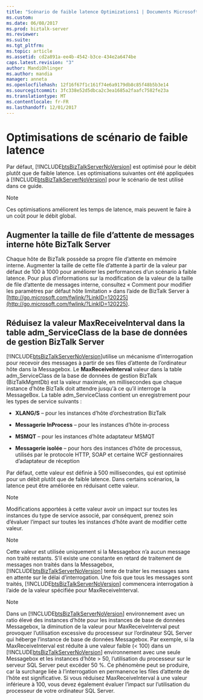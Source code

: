 ```yaml
---
title: "Scénario de faible latence Optimizations1 | Documents Microsoft"
ms.custom: 
ms.date: 06/08/2017
ms.prod: biztalk-server
ms.reviewer: 
ms.suite: 
ms.tgt_pltfrm: 
ms.topic: article
ms.assetid: cd2a891a-ee4b-4542-b3ce-434e2a6474be
caps.latest.revision: "3"
author: MandiOhlinger
ms.author: mandia
manager: anneta
ms.openlocfilehash: 12f16f67f1c161f74e6a9179db8c85f48b5b3e14
ms.sourcegitcommit: 3fc338e52d5dbca2c3ea1685a2faafc7582fe23a
ms.translationtype: MT
ms.contentlocale: fr-FR
ms.lasthandoff: 12/01/2017
---
```

# <a name="low-latency-scenario-optimizations"></a>Optimisations de scénario de faible latence
Par défaut, [!INCLUDE[btsBizTalkServerNoVersion](../includes/btsbiztalkservernoversion-md.md)] est optimisé pour le débit plutôt que de faible latence. Les optimisations suivantes ont été appliquées à [!INCLUDE[btsBizTalkServerNoVersion](../includes/btsbiztalkservernoversion-md.md)] pour le scénario de test utilisé dans ce guide.  
  
> [!NOTE]  
>  Ces optimisations améliorent les temps de latence, mais peuvent le faire à un coût pour le débit global.  
  
## <a name="increase-the-biztalk-server-host-internal-message-queue-size"></a>Augmenter la taille de file d’attente de messages interne hôte BizTalk Server  
 Chaque hôte de BizTalk possède sa propre file d’attente en mémoire interne. Augmenter la taille de cette file d’attente à partir de la valeur par défaut de 100 à 1000 pour améliorer les performances d’un scénario à faible latence. Pour plus d’informations sur la modification de la valeur de la taille de file d’attente de messages interne, consultez « Comment pour modifier les paramètres par défaut hôte limitation » dans l’aide de BizTalk Server à [http://go.microsoft.com/fwlink/?LinkID=120225](http://go.microsoft.com/fwlink/?LinkID=120225).  
  
## <a name="reduce-the-maxreceiveinterval-value-in-the-admserviceclass-table-of-the-biztalk-server-management-database"></a>Réduisez la valeur MaxReceiveInterval dans la table adm_ServiceClass de la base de données de gestion BizTalk Server  
 [!INCLUDE[btsBizTalkServerNoVersion](../includes/btsbiztalkservernoversion-md.md)]utilise un mécanisme d’interrogation pour recevoir des messages à partir de ses files d’attente de l’ordinateur hôte dans la Messagebox. Le **MaxReceiveInterval** valeur dans la table adm_ServiceClass de la base de données de gestion BizTalk (BizTalkMgmtDb) est la valeur maximale, en millisecondes que chaque instance d’hôte BizTalk doit attendre jusqu'à ce qu’il interroge la MessageBox. La table adm_ServiceClass contient un enregistrement pour les types de service suivants :  
  
-   **XLANG/S** – pour les instances d’hôte d’orchestration BizTalk  
  
-   **Messagerie InProcess** – pour les instances d’hôte in-process  
  
-   **MSMQT** – pour les instances d’hôte adaptateur MSMQT  
  
-   **Messagerie isolée** – pour hors des instances d’hôte de processus, utilisés par le protocole HTTP, SOAP et certaine WCF gestionnaires d’adaptateur de réception  
  
 Par défaut, cette valeur est définie à 500 millisecondes, qui est optimisé pour un débit plutôt que de faible latence. Dans certains scénarios, la latence peut être améliorée en réduisant cette valeur.  
  
> [!NOTE]  
>  Modifications apportées à cette valeur avoir un impact sur toutes les instances du type de service associé, par conséquent, prenez soin d’évaluer l’impact sur toutes les instances d’hôte avant de modifier cette valeur.  
  
> [!NOTE]  
>  Cette valeur est utilisée uniquement si la Messagebox n’a aucun message non traité restants. S’il existe une constante en retard de traitement de messages non traités dans la Messagebox, [!INCLUDE[btsBizTalkServerNoVersion](../includes/btsbiztalkservernoversion-md.md)] tente de traiter les messages sans en attente sur le délai d’interrogation. Une fois que tous les messages sont traités, [!INCLUDE[btsBizTalkServerNoVersion](../includes/btsbiztalkservernoversion-md.md)] commencera interrogation à l’aide de la valeur spécifiée pour MaxReceiveInterval.  
  
> [!NOTE]  
>  Dans un [!INCLUDE[btsBizTalkServerNoVersion](../includes/btsbiztalkservernoversion-md.md)] environnement avec un ratio élevé des instances d’hôte pour les instances de base de données Messagebox, la diminution de la valeur pour MaxReceiveInterval peut provoquer l’utilisation excessive du processeur sur l’ordinateur SQL Server qui héberge l’instance de base de données Messagebox. Par exemple, si la MaxReceiveInterval est réduite à une valeur faible (\< 100) dans un [!INCLUDE[btsBizTalkServerNoVersion](../includes/btsbiztalkservernoversion-md.md)] environnement avec une seule Messagebox et les instances d’hôte > 50, l’utilisation du processeur sur le serveur SQL Server peut excéder 50 %. Ce phénomène peut se produire, car la surcharge liée à l’interrogation en permanence les files d’attente de l’hôte est significative. Si vous réduisez MaxReceiveInterval à une valeur inférieure à 100, vous devez également évaluer l’impact sur l’utilisation du processeur de votre ordinateur SQL Server.